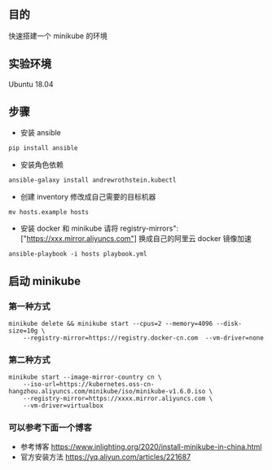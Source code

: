 ## 目的

快速搭建一个 minikube 的环境

## 实验环境

Ubuntu 18.04

## 步骤

- 安装 ansible

```bash
pip install ansible
```

- 安装角色依赖

```bash
ansible-galaxy install andrewrothstein.kubectl
```

- 创建 inventory 修改成自己需要的目标机器

```
mv hosts.example hosts
```

- 安装 docker 和 minikube
  请将 registry-mirrors":["https://xxx.mirror.aliyuncs.com"] 换成自己的阿里云 docker 镜像加速

```
ansible-playbook -i hosts playbook.yml
```

## 启动 minikube

### 第一种方式

```
minikube delete && minikube start --cpus=2 --memory=4096 --disk-size=10g \
	--registry-mirror=https://registry.docker-cn.com  --vm-driver=none
```

### 第二种方式

```
minikube start --image-mirror-country cn \
    --iso-url=https://kubernetes.oss-cn-hangzhou.aliyuncs.com/minikube/iso/minikube-v1.6.0.iso \
    --registry-mirror=https://xxxx.mirror.aliyuncs.com \
    --vm-driver=virtualbox
```

### 可以参考下面一个博客

- 参考博客 https://www.inlighting.org/2020/install-minikube-in-china.html
- 官方安装方法 https://yq.aliyun.com/articles/221687
